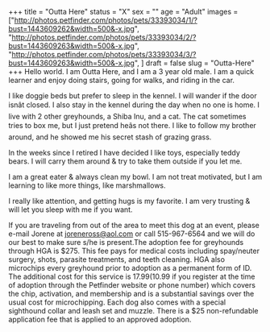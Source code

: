 +++
title = "Outta Here"
status = "X"
sex = ""
age = "Adult"
images = ["http://photos.petfinder.com/photos/pets/33393034/1/?bust=1443609262&width=500&-x.jpg",
"http://photos.petfinder.com/photos/pets/33393034/2/?bust=1443609263&width=500&-x.jpg",
"http://photos.petfinder.com/photos/pets/33393034/3/?bust=1443609263&width=500&-x.jpg",
]
draft = false
slug = "Outta-Here"
+++
Hello world. I am Outta Here, and I am a 3 year old male.  I am a quick learner and enjoy doing stairs, going for walks, and riding in the car.
 
I like doggie beds but prefer to sleep in the kennel.   I will wander if the door isnât closed. I also stay in the kennel during the day when no one is home.
I live with 2 other greyhounds, a Shiba Inu, and a cat.  The cat sometimes tries to box me, but I just pretend heâs not there.
I like to follow my brother around, and he showed me his secret stash of grazing grass. 

In the weeks since I retired I have decided I like toys, especially teddy bears.  I will carry them around & try to take them outside if you let me.

I am a great eater & always clean my bowl.  I am not treat motivated, but I am learning to like more things, like marshmallows.

I really like attention, and getting hugs is my favorite.  I am very trusting & will let you sleep with me if you want.
 

If you are traveling from out of the area to meet this dog at an event, please e-mail Jorene at joreneross@aol.com or call 515-967-6564 and we will do our best to make sure s/he is present.The adoption fee for greyhounds through HGA is $275. This fee pays for medical costs including spay/neuter surgery, shots, parasite treatments, and teeth cleaning. HGA also microchips every greyhound prior to adoption as a permanent form of ID. The additional cost for this service is $17.99 ($10.99 if you register at the time of adoption through the Petfinder website or phone number) which covers the chip, activation, and membership and is a substantial savings over the usual cost for microchipping. Each dog also comes with a special sighthound collar and leash set and muzzle. There is a $25 non-refundable application fee that is applied to an approved adoption.
